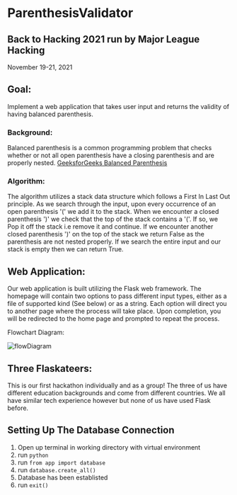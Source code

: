 # ParenthesisValidator

## Back to Hacking 2021 run by Major League Hacking
November 19-21, 2021

## Goal:
Implement a web application that takes user input and returns the validity of having balanced parenthesis.

### Background:
Balanced parenthesis is a common programming problem that checks whether or not all open parenthesis have a closing parenthesis and are properly nested.
[GeeksforGeeks Balanced Parenthesis](https://www.geeksforgeeks.org/check-for-balanced-parentheses-in-an-expression/)

### Algorithm:
The algorithm utilizes a stack data structure which follows a First In Last Out principle. As we search through the input, upon every occurrence of an open parenthesis '(' we add it to the stack. When we encounter a closed parenthesis ')' we check that the top of the stack contains a '('. If so, we Pop it off the stack i.e remove it and continue. If we encounter another closed parenthesis ')' on the top of the stack we return False as the parenthesis are not nested properly. If we search the entire input and our stack is empty then we can return True.

## Web Application:
Our web application is built utilizing the Flask web framework. The homepage will contain two options to pass different input types, either as a file of supported kind (See below) or as a string. Each option will direct you to another page where the process will take place. Upon completion, you will be redirected to the home page and prompted to repeat the process.

Flowchart Diagram:

![flowDiagram](https://user-images.githubusercontent.com/69116925/142677966-73f80633-da5e-411a-8007-4d5a59e0a1c1.png)


## Three Flaskateers:
This is our first hackathon individually and as a group! The three of us have different education backgrounds and come from different countries. We all have similar tech experience however but none of us have used Flask before.


## Setting Up The Database Connection
1. Open up terminal in working directory with virtual environment
2. run  `python`
3. run `from app import database`
4. run `database.create_all()`
5. Database has been establisted
6. run `exit()`

